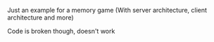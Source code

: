 Just an example for a memory game (With server architecture, client architecture and more)

Code is broken though, doesn't work
